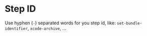 # Step ID

Use hyphen (`-`) separated words for you step id, like: `set-bundle-identifier`, `xcode-archive`, ...
